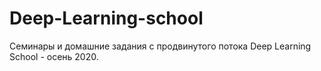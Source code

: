 # Deep-Learning-school
Семинары и домашние задания с продвинутого потока Deep Learning School - осень 2020.

